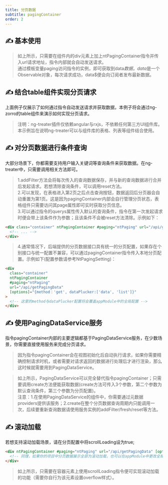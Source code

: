 ```yaml
---
title: 分页数据
subtitle: pagingContainer
order: 2
---
```


## ✍ 基本使用

<example name="nt-pagingContainer-basic-example" />

> 如上所示，只需要在组件内的div元素上加上ntPagingContainer指令并传入url请求地址，指令内部就会自动发送请求。<br>
> 通过模板变量paging访问指令的实例，即可获取到data$数据，data$是一个Observable对象，每次请求成功，data$便会向订阅者发布最新数据。

## ✍ 结合table组件实现分页请求
上面例子仅展示了如何通过指令自动发送请求并获取数据，本例子将会通过ng-zorro的table组件来演示如何实现分页请求。

<example name="nt-pagingContainer-page-example" />

> 注明：ng-treater插件仅依赖angular与rxjs，不依赖任何第三方UI组件库。本示例旨在说明ng-treater可以与组件库的表格、列表等组件结合使用。

## ✍ 对分页数据进行条件查询
大部分场景下，你都需要支持用户输入关键词等查询条件来获取数据。在ng-treater中，只需要调用相关方法即可。

<example name="nt-pagingContainer-filter-example" />

> 1.addFilter方法会将每次传入的查询数据保存，并与新的查询数据进行合并后发起请求。若想清除查询条件，可以调用reset方法。 <br>
> 2.可以发现，在表格进入第2页之后点击查询按钮，数据返回后分页器会自动重置为第1页。这是因为pagingContainer内部会自行管理分页状态，表格组件只需要访问其page属性即可实时获取分页信息。<br>
> 3.可以通过指令的querys属性传入默认的查询条件，指令在第一次发起请求时便会带上该条件作为参数；且该条件不会被reset方法清除。示例如下：
```html
<div class="container" ntPagingContainer #paging="ntPaging" url="/api/getPagingData" [querys]="{code: 1}">
  <!-- ... -->
</div>
```
> 4.通常情况下，后端提供的分页数据接口具有统一的分页配置，如果存在个别接口与统一配置不兼容，可以通过pagingContainer指令传入本地分页配置。示例如下(配置参数请参考NtPagingSetting)：
```html
<div 
  class="container" 
  ntPagingContainer 
  #paging="ntPaging" 
  url="/api/getPagingData" 
  [options]="{method：'get', dataPlucker:['data', 'list']}"
>
  <!-- 这里的method与dataPlucker配置将会覆盖appModule中的全局配置 -->
</div>
```

## ✍ 使用PagingDataService服务
指令pagingContainer内部的主要逻辑都基于PagingDataService服务，在少数场景，你需要直接使用服务来完成分页请求。
> 因为指令pagingContainer会在视图初始化后自动执行请求，如果你需要精确控制请求时机，或者需要对请求返回的数据进行处理后才进行渲染，那么这时候就需要用到PagingDataService。

<example name="nt-pagingContainer-service-example" />

> 如上所示，PagingDataService可以完全替代指令pagingContainer；只需要调用create方法便能获取数据(create方法可传入3个参数，第二个参数为默认查询条件，第三个参数为分页配置)。<br>
> 注意：1.在使用PagingDataService的组件中，你需要通过元数据providers提供该服务；2.create在整个分页数据查询周期内只能调用一次，后续要重新查询数据请使用服务实例的addFilter/fresh/reset等方法。

## ✍ 滚动加载
若想支持滚动加载场景，请在分页配置中将scrollLoading设为true;

```html
<div ntPagingContainer #paging="ntPaging" url="/api/getPagingData" [options]="{scrollLoading: true}">
  <!-- 同理，如果你的项目中分页数据展示全部为滚动加载，也可以在appModule中更改全局配置 -->
</div>
```

<example name="nt-pagingContainer-scroll-example" />

> 如上所示，只需要在容器元素上使用scrollLoading指令便可实现滚动加载的功能（需要你自行为该元素设置overflow样式）。